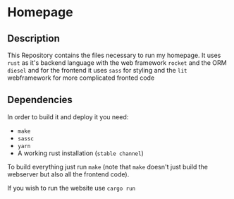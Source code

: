 # Homepage
## Description
This Repository contains the files necessary to run my homepage.  It uses `rust`
as it's backend language with the web framework `rocket` and the ORM `diesel`
and for the frontend it uses `sass` for styling and the `lit` webframework for
more complicated fronted code
## Dependencies
In order to build it and deploy it you need:
- `make`
- `sassc`
- `yarn`
- A working rust installation (`stable channel`)

To build everything just run `make` (note that `make` doesn't just build the
webserver but also all the frontend code).

If you wish to run the website use `cargo run`
